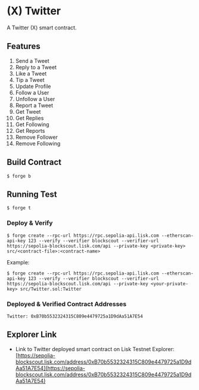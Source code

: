 # (X) Twitter
A Twitter (X) smart contract.

## Features

1. Send a Tweet
2. Reply to a Tweet
3. Like a Tweet
4. Tip a Tweet
5. Update Profile
6. Follow a User
7. Unfollow a User
8. Report a Tweet
9. Get Tweet
10. Get Replies
11. Get Following
12. Get Reports
13. Remove Follower
14. Remove Following

## Build Contract

```shell
$ forge b
```

## Running Test

```shell
$ forge t
```
### Deploy & Verify

```shell
$ forge create --rpc-url https://rpc.sepolia-api.lisk.com --etherscan-api-key 123 --verify --verifier blockscout --verifier-url https://sepolia-blockscout.lisk.com/api --private-key <private-key> src/<contract-file>:<contract-name>
```

Example:

```shell
$ forge create --rpc-url https://rpc.sepolia-api.lisk.com --etherscan-api-key 123 --verify --verifier blockscout --verifier-url https://sepolia-blockscout.lisk.com/api --private-key <your-private-key> src/Twitter.sol:Twitter
```

### Deployed & Verified Contract Addresses

```shell
Twitter: 0xB70b5532324315C809e4479725a1D9dAa51A7E54
```

## Explorer Link
- Link to Twitter deployed smart contract on Lisk Testnet Explorer: [https://sepolia-blockscout.lisk.com/address/0xB70b5532324315C809e4479725a1D9dAa51A7E54](https://sepolia-blockscout.lisk.com/address/0xB70b5532324315C809e4479725a1D9dAa51A7E54)
